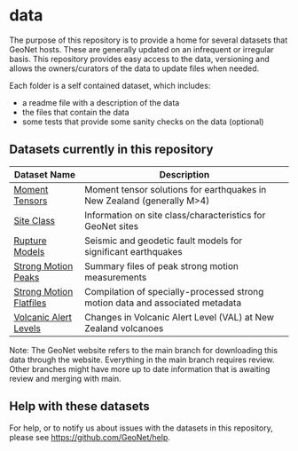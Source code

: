 # data

The purpose of this repository is to provide a home for several datasets that GeoNet hosts. These are generally updated on an infrequent or irregular basis. This repository provides easy access to the data, versioning and allows the owners/curators of the data to update files when needed.

Each folder is a self contained dataset, which includes:
 - a readme file with a description of the data
 - the files that contain the data
 - some tests that provide some sanity checks on the data (optional)
 
## Datasets currently in this repository
 
| Dataset Name  | Description   |
| ------------- | ------------- |
| [Moment Tensors](moment-tensor) | Moment tensor solutions for earthquakes in New Zealand (generally M>4) |
| [Site Class](site-class)    | Information on site class/characteristics for GeoNet sites  |
| [Rupture Models](rupture-models) | Seismic and geodetic fault models for significant earthquakes |
| [Strong Motion Peaks](strong-motion-peaks) | Summary files of peak strong motion measurements |
| [Strong Motion Flatfiles](nzsmd-flatfiles) | Compilation of specially-processed strong motion data and associated metadata|
| [Volcanic Alert Levels](volcanic-alert-levels) | Changes in Volcanic Alert Level (VAL) at New Zealand volcanoes |

Note: The GeoNet website refers to the main branch for downloading this data through the website. Everything in the main branch requires review. Other branches might have more up to date information that is awaiting review and merging with main.

## Help with these datasets

For help, or to notify us about issues with the datasets in this repository, please see https://github.com/GeoNet/help.

